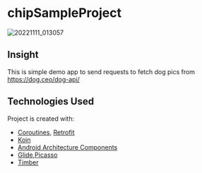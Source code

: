 # chipSampleProject
![20221111_013057](https://user-images.githubusercontent.com/38101330/201234466-2f8f7c0e-fadd-454b-b8f2-66ea4c9ef3a7.gif)

## Insight
This is simple demo app to send requests to fetch dog pics from https://dog.ceo/dog-api/
  
## Technologies Used
Project is created with:
* [Coroutines](https://kotlinlang.org/docs/coroutines-overview.html), [Retrofit](https://github.com/ReactiveX/RxJava) 
* [Koin](https://github.com/InsertKoinIO/koin)
* [Android Architecture Components](https://developer.android.com/topic/libraries/architecture) 
* [Glide](https://bumptech.github.io/glide/),[Picasso](https://square.github.io/picasso/)
* [Timber](https://github.com/JakeWharton/timber)
